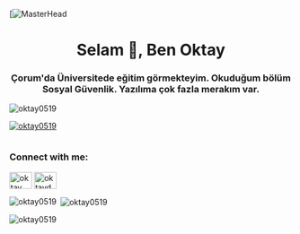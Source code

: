 [![MasterHead](https://img.tamindir.com/resize/1200x675/2023/01/476730/yazilim-dilleri1.jpg)

<h1 align="center">Selam 👋, Ben Oktay</h1>
<h3 align="center">Çorum'da Üniversitede eğitim görmekteyim. Okuduğum bölüm Sosyal Güvenlik. Yazılıma çok fazla merakım var.</h3>

<p align="left"> <img src="https://komarev.com/ghpvc/?username=oktay0519&label=Profile%20views&color=0e75b6&style=flat" alt="oktay0519" /> </p>

<p align="left"> <a href="https://github.com/ryo-ma/github-profile-trophy"><img src="https://github-profile-trophy.vercel.app/?username=oktay0519" alt="oktay0519" /></a> </p>

<p align="left"> <a href="https://twitter.com/" target="blank"><img src="https://img.shields.io/twitter/follow/?logo=twitter&style=for-the-badge" alt="" /></a> </p>

<h3 align="left">Connect with me:</h3>
<p align="left">
<a href="https://fb.com/oktay dalkılıç" target="blank"><img align="center" src="https://raw.githubusercontent.com/rahuldkjain/github-profile-readme-generator/master/src/images/icons/Social/facebook.svg" alt="oktay dalkılıç" height="30" width="40" /></a>
<a href="https://instagram.com/oktaydalkilic19" target="blank"><img align="center" src="https://raw.githubusercontent.com/rahuldkjain/github-profile-readme-generator/master/src/images/icons/Social/instagram.svg" alt="oktaydalkilic19" height="30" width="40" /></a>
</p>

<p><img align="left" src="https://github-readme-stats.vercel.app/api/top-langs?username=oktay0519&show_icons=true&locale=en&layout=compact" alt="oktay0519" /></p>

<p>&nbsp;<img align="center" src="https://github-readme-stats.vercel.app/api?username=oktay0519&show_icons=true&locale=en" alt="oktay0519" /></p>

<p><img align="center" src="https://github-readme-streak-stats.herokuapp.com/?user=oktay0519&" alt="oktay0519" /></p>
